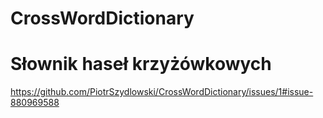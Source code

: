 # CrossWordDictionary
# Słownik haseł krzyżówkowych


https://github.com/PiotrSzydlowski/CrossWordDictionary/issues/1#issue-880969588
